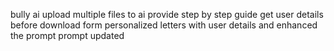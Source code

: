 bully ai
upload multiple files to ai
provide step by step guide
get user details before download form personalized letters with user details and enhanced the prompt
prompt updated
